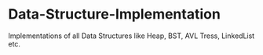 # Data-Structure-Implementation
 Implementations of all Data Structures like Heap, BST, AVL Tress, LinkedList etc.
